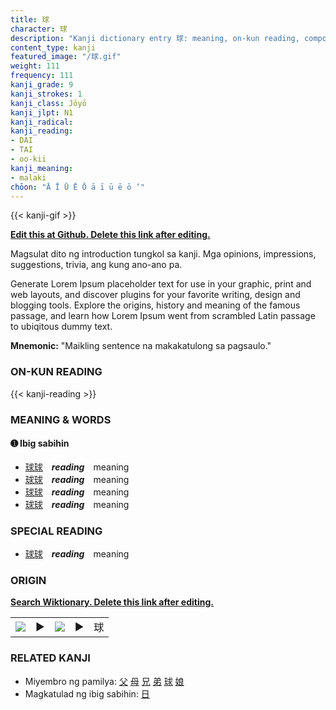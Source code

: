 ```yaml
---
title: 球
character: 球
description: "Kanji dictionary entry 球: meaning, on-kun reading, compounds, origin, related kanji"
content_type: kanji
featured_image: "/球.gif"
weight: 111
frequency: 111
kanji_grade: 9
kanji_strokes: 1
kanji_class: Jōyō
kanji_jlpt: N1
kanji_radical: 
kanji_reading: 
- DAI
- TAI
- oo-kii
kanji_meaning:
- malaki
chōon: "Ā Ī Ū Ē Ō ā ī ū ē ō ’"
---
```

[//]: # (Don't edit the line below. Kanji animated GIF code is automatically generated.)
{{< kanji-gif >}}

[//]: # (Edit below this line.)

**[Edit this at Github. Delete this link after editing.](https://github.com/tim0g/tim/tree/main/content/kanji/球/index.md)**

Magsulat dito ng introduction tungkol sa kanji. Mga opinions, impressions, suggestions, trivia, ang kung ano-ano pa.

Generate Lorem Ipsum placeholder text for use in your graphic, print and web layouts, and discover plugins for your favorite writing, design and blogging tools. Explore the origins, history and meaning of the famous passage, and learn how Lorem Ipsum went from scrambled Latin passage to ubiqitous dummy text.
 
**Mnemonic:** "Maikling sentence na makakatulong sa pagsaulo."

### ON-KUN READING

[//]: # (Don't edit the line below. ON-KUN READING code is automatically generated.)
{{< kanji-reading >}}

### MEANING & WORDS

#### ➊ **Ibig sabihin**
  - [球](../球)[球](../球)　***reading***　meaning
  - [球](../球)[球](../球)　***reading***　meaning
  - [球](../球)[球](../球)　***reading***　meaning
  - [球](../球)[球](../球)　***reading***　meaning

### SPECIAL READING
  - [球](../球)[球](../球)　***reading***　meaning

### ORIGIN

**[Search Wiktionary. Delete this link after editing.](https://wiktionary.org/wiki/球)**
<table class="kanji-table"><tr><td>
<img src="60px-球-bronze.svg.png">
</td><td>▶</td><td>
<img src="60px-球-oracle.svg.png">
</td><td>▶</td>
<td class="kanji-origin">球</td>
</tr></table>

### RELATED KANJI
- Miyembro ng pamilya: [父](../父) [母](../母) [兄](../兄) [弟](../弟) [球](../球) [娘](../娘)
- Magkatulad ng ibig sabihin: [日](../日)
